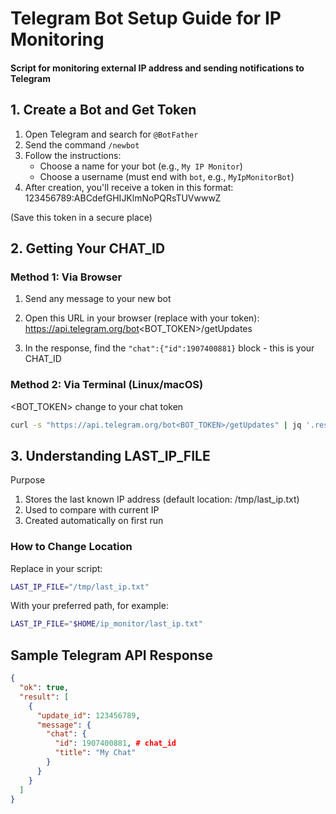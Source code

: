 # Telegram Bot Setup Guide for IP Monitoring
 
#### Script for monitoring external IP address and sending notifications to Telegram

## 1. Create a Bot and Get Token
1. Open Telegram and search for `@BotFather`
2. Send the command `/newbot`
3. Follow the instructions:
   - Choose a name for your bot (e.g., `My IP Monitor`)
   - Choose a username (must end with `bot`, e.g., `MyIpMonitorBot`)
4. After creation, you'll receive a token in this format:
123456789:ABCdefGHIJKlmNoPQRsTUVwwwZ

(Save this token in a secure place)

## 2. Getting Your CHAT_ID
### Method 1: Via Browser
1. Send any message to your new bot
2. Open this URL in your browser (replace with your token):
https://api.telegram.org/bot<BOT_TOKEN>/getUpdates

3. In the response, find the `"chat":{"id":1907400881}` block - this is your CHAT_ID

### Method 2: Via Terminal (Linux/macOS)
<BOT_TOKEN> change to your chat token
```bash
curl -s "https://api.telegram.org/bot<BOT_TOKEN>/getUpdates" | jq '.result[].message.chat.id'
```
## 3. Understanding LAST_IP_FILE
Purpose
1. Stores the last known IP address (default location: /tmp/last_ip.txt)
2. Used to compare with current IP
3. Created automatically on first run

### How to Change Location
Replace in your script:
```bash
LAST_IP_FILE="/tmp/last_ip.txt"
```
With your preferred path, for example:
```bash
LAST_IP_FILE="$HOME/ip_monitor/last_ip.txt"
```

## Sample Telegram API Response

```json
{
  "ok": true,
  "result": [
    {
      "update_id": 123456789,
      "message": {
        "chat": {
          "id": 1907400881, # chat_id
          "title": "My Chat"
        }
      }
    }
  ]
}